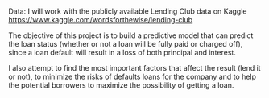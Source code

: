 # 
Data:
I will work with the publicly available Lending Club data on Kaggle https://www.kaggle.com/wordsforthewise/lending-club

The objective of this project is to build a predictive model that can predict the loan status (whether or not a loan will be fully paid or charged off), since a loan default will result in a loss of both principal and interest.

I also attempt to find the most important factors that affect the result (lend it or not), to minimize the risks of defaults loans for the company and to help the potential borrowers to maximize the possibility of getting a loan. 
